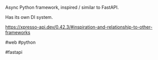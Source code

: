 Async Python framework, inspired / similar to FastAPI.

Has its own DI system.

https://xpresso-api.dev/0.42.3/#inspiration-and-relationship-to-other-frameworks

#web #python

<!-- Keywords -->
#fastapi
<!-- /Keywords -->
